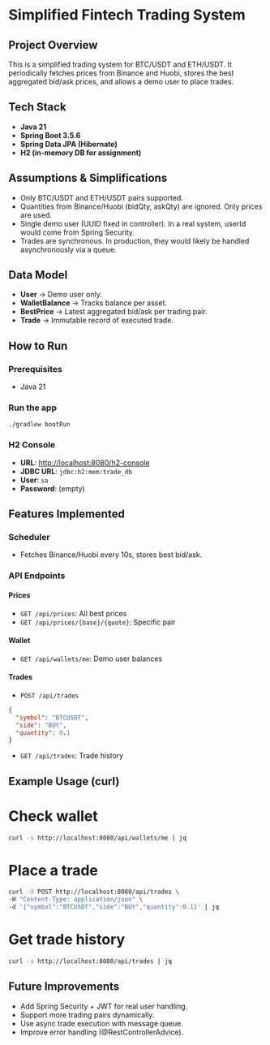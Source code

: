# Simplified Fintech Trading System

## Project Overview

This is a simplified trading system for BTC/USDT and ETH/USDT.
It periodically fetches prices from Binance and Huobi, stores the best aggregated bid/ask prices, and allows a demo user to place trades.

## Tech Stack

- **Java 21**
- **Spring Boot 3.5.6**
- **Spring Data JPA (Hibernate)**
- **H2 (in-memory DB for assignment)**

## Assumptions & Simplifications

- Only BTC/USDT and ETH/USDT pairs supported.
- Quantities from Binance/Huobi (bidQty, askQty) are ignored. Only prices are used.
- Single demo user (UUID fixed in controller). In a real system, userId would come from Spring Security.
- Trades are synchronous. In production, they would likely be handled asynchronously via a queue.

## Data Model

- **User** → Demo user only.
- **WalletBalance** → Tracks balance per asset.
- **BestPrice** → Latest aggregated bid/ask per trading pair.
- **Trade** → Immutable record of executed trade.

## How to Run
### Prerequisites

- Java 21

### Run the app
```
./gradlew bootRun
```

### H2 Console

- **URL**: [http://localhost:8080/h2-console](http://localhost:8080/h2-console)
- **JDBC URL**: `jdbc:h2:mem:trade_db`
- **User**: `sa`
- **Password**: (empty)

## Features Implemented

### Scheduler
- Fetches Binance/Huobi every 10s, stores best bid/ask.

### API Endpoints
#### Prices

- `GET /api/prices`: All best prices
- `GET /api/prices/{base}/{quote}`: Specific pair

#### Wallet

- `GET /api/wallets/me`: Demo user balances

#### Trades

- `POST /api/trades`

```json
{
  "symbol": "BTCUSDT",
  "side": "BUY",
  "quantity": 0.1
}
```

- `GET /api/trades`: Trade history

## Example Usage (curl)
# Check wallet
```bash
curl -s http://localhost:8080/api/wallets/me | jq
```

# Place a trade
```bash
curl -X POST http://localhost:8080/api/trades \
-H "Content-Type: application/json" \
-d '{"symbol":"BTCUSDT","side":"BUY","quantity":0.1}' | jq
```

# Get trade history
```bash
curl -s http://localhost:8080/api/trades | jq
```

## Future Improvements

- Add Spring Security + JWT for real user handling.
- Support more trading pairs dynamically.
- Use async trade execution with message queue.
- Improve error handling (@RestControllerAdvice).

